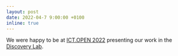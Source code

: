 ```yaml
---
layout: post
date: 2022-04-7 9:00:00 +0100
inline: true
---
```


We were happy to be at [ICT.OPEN 2022](https://www.ictopen.nl) presenting our work in the [Discovery Lab](https://discoverylab.ai/2022/04/04/Approximate-query-answerring-ICTOpen.html).